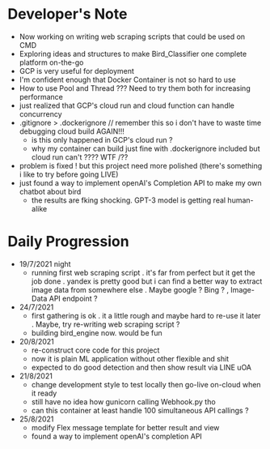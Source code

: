 # Developer's Note
- Now working on writing web scraping scripts that could be used on CMD
- Exploring ideas and structures to make Bird_Classifier one complete platform on-the-go
- GCP is very useful for deployment
- I'm confident enough that Docker Container is not so hard to use
- How to use Pool and Thread ??? Need to try them both for increasing performance
- just realized that GCP's cloud run and cloud function can handle concurrency
- .gitignore > .dockerignore // remember this so i don't have to waste time debugging cloud build AGAIN!!!
    - is this only happened in GCP's cloud run ?
    - why my container can build just fine with .dockerignore included but cloud run can't ???? WTF /??
- problem is fixed ! but this project need more polished (there's something i like to try before going LIVE)
- just found a way to implement openAI's Completion API to make my own chatbot about bird
    - the results are fking shocking. GPT-3 model is getting real human-alike
# Daily Progression
- 19/7/2021 night
    - running first web scraping script . it's far from perfect but it get the job done . yandex is pretty good but i can find a better way to extract image data from somewhere else . Maybe google ? Bing ? , Image-Data API endpoint ?
- 24/7/2021 
    - first gathering is ok . it a little rough and maybe hard to re-use it later . Maybe, try re-writing web scraping script ?
    - building bird_engine now. would be fun
- 20/8/2021
    - re-construct core code for this project
    - now it is plain ML application without other flexible and shit
    - expected to do good detection and then show result via LINE uOA
- 21/8/2021
    - change development style to test locally then go-live on-cloud when it ready
    - still have no idea how gunicorn calling Webhook.py tho
    - can this container at least handle 100 simultaneous API callings ?
- 25/8/2021
    - modify Flex message template for better result and view
    - found a way to implement openAI's completion API